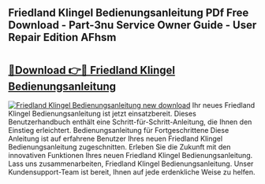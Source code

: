## Friedland Klingel Bedienungsanleitung PDf Free Download - Part-3nu Service Owner Guide - User Repair Edition AFhsm

# <h2><a href="http://df3ad5.blite.top/?on=Friedland+Klingel+Bedienungsanleitung">🔗Download 👉🔴 Friedland Klingel Bedienungsanleitung</a></h2>

[![Friedland Klingel Bedienungsanleitung new download](https://i.imgur.com/lujVjoI.png)](http://df3ad5.blite.top/?on=Friedland+Klingel+Bedienungsanleitung)
Ihr neues Friedland Klingel Bedienungsanleitung ist jetzt einsatzbereit. Dieses Benutzerhandbuch enthält eine Schritt-für-Schritt-Anleitung, die Ihnen den Einstieg erleichtert. Bedienungsanleitung für Fortgeschrittene Diese Anleitung ist auf erfahrene Benutzer Ihres neuen Friedland Klingel Bedienungsanleitung zugeschnitten. Erleben Sie die Zukunft mit den innovativen Funktionen Ihres neuen Friedland Klingel Bedienungsanleitung. Lass uns zusammenarbeiten, Friedland Klingel Bedienungsanleitung. Unser Kundensupport-Team ist bereit, Ihnen auf jede erdenkliche Weise zu helfen.
